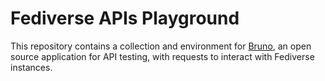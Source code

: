 # Fediverse APIs Playground

This repository contains a collection and environment for [Bruno](https://www.usebruno.com/), an open source application for API testing, with requests to interact with Fediverse instances.
